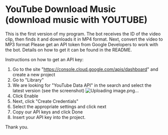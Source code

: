 # YouTube Download Music (download music with YOUTUBE)
This is the first version of my program.  The bot receives the ID of the video clip, then finds it and downloads it in MP4 format. Next, convert the video to MP3 format  Please get an API token from Google Developers to work with the bot. Details on how to get it can be found in the README.

Instructions on how to get an API key:

1. Go to the site "https://console.cloud.google.com/apis/dashboard" and create a new project
2. Go to "Library"
3. We are looking for "YouTube Data API" in the search and select the latest version (see the screenshot)
![Uploading image.png…]()
4. Click Enable
5. Next, click "Create Credentials"
6. Select the appropriate settings and click next
7. Copy our API keys and click Done
8. Insert your API key into the project.

Thank you. 
